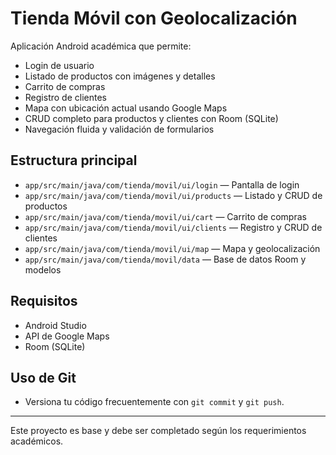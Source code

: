 # Tienda Móvil con Geolocalización

Aplicación Android académica que permite:
- Login de usuario
- Listado de productos con imágenes y detalles
- Carrito de compras
- Registro de clientes
- Mapa con ubicación actual usando Google Maps
- CRUD completo para productos y clientes con Room (SQLite)
- Navegación fluida y validación de formularios

## Estructura principal
- `app/src/main/java/com/tienda/movil/ui/login` — Pantalla de login
- `app/src/main/java/com/tienda/movil/ui/products` — Listado y CRUD de productos
- `app/src/main/java/com/tienda/movil/ui/cart` — Carrito de compras
- `app/src/main/java/com/tienda/movil/ui/clients` — Registro y CRUD de clientes
- `app/src/main/java/com/tienda/movil/ui/map` — Mapa y geolocalización
- `app/src/main/java/com/tienda/movil/data` — Base de datos Room y modelos

## Requisitos
- Android Studio
- API de Google Maps
- Room (SQLite)

## Uso de Git
- Versiona tu código frecuentemente con `git commit` y `git push`.

---
Este proyecto es base y debe ser completado según los requerimientos académicos.